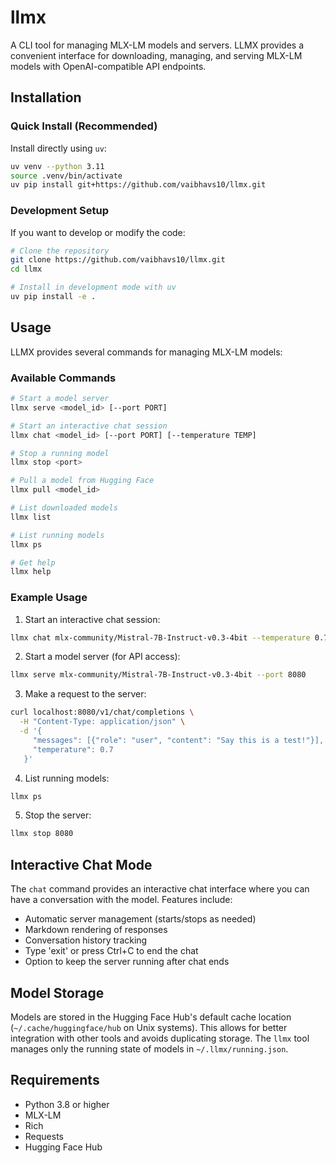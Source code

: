 # llmx

A CLI tool for managing MLX-LM models and servers. LLMX provides a convenient interface for downloading, managing, and serving MLX-LM models with OpenAI-compatible API endpoints.

## Installation

### Quick Install (Recommended)

Install directly using `uv`:
```bash
uv venv --python 3.11
source .venv/bin/activate
uv pip install git+https://github.com/vaibhavs10/llmx.git
```

### Development Setup

If you want to develop or modify the code:
```bash
# Clone the repository
git clone https://github.com/vaibhavs10/llmx.git
cd llmx

# Install in development mode with uv
uv pip install -e .
```

## Usage

LLMX provides several commands for managing MLX-LM models:

### Available Commands

```bash
# Start a model server
llmx serve <model_id> [--port PORT]

# Start an interactive chat session
llmx chat <model_id> [--port PORT] [--temperature TEMP]

# Stop a running model
llmx stop <port>

# Pull a model from Hugging Face
llmx pull <model_id>

# List downloaded models
llmx list

# List running models
llmx ps

# Get help
llmx help
```

### Example Usage

1. Start an interactive chat session:
```bash
llmx chat mlx-community/Mistral-7B-Instruct-v0.3-4bit --temperature 0.7
```

2. Start a model server (for API access):
```bash
llmx serve mlx-community/Mistral-7B-Instruct-v0.3-4bit --port 8080
```

3. Make a request to the server:
```bash
curl localhost:8080/v1/chat/completions \
  -H "Content-Type: application/json" \
  -d '{
     "messages": [{"role": "user", "content": "Say this is a test!"}],
     "temperature": 0.7
   }'
```

4. List running models:
```bash
llmx ps
```

5. Stop the server:
```bash
llmx stop 8080
```

## Interactive Chat Mode

The `chat` command provides an interactive chat interface where you can have a conversation with the model. Features include:

- Automatic server management (starts/stops as needed)
- Markdown rendering of responses
- Conversation history tracking
- Type 'exit' or press Ctrl+C to end the chat
- Option to keep the server running after chat ends

## Model Storage

Models are stored in the Hugging Face Hub's default cache location (`~/.cache/huggingface/hub` on Unix systems). This allows for better integration with other tools and avoids duplicating storage. The `llmx` tool manages only the running state of models in `~/.llmx/running.json`.

## Requirements

- Python 3.8 or higher
- MLX-LM
- Rich
- Requests
- Hugging Face Hub 
